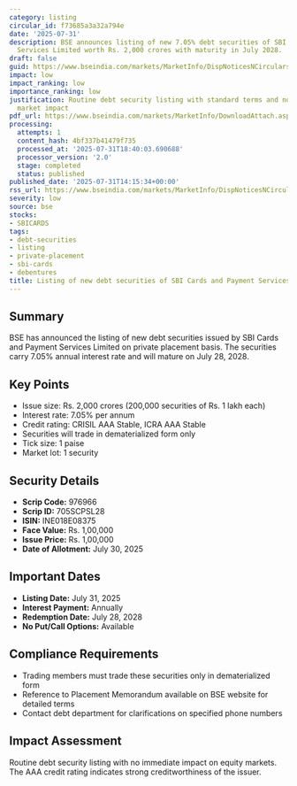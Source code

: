 ```yaml
---
category: listing
circular_id: f73685a3a32a794e
date: '2025-07-31'
description: BSE announces listing of new 7.05% debt securities of SBI Cards and Payment
  Services Limited worth Rs. 2,000 crores with maturity in July 2028.
draft: false
guid: https://www.bseindia.com/markets/MarketInfo/DispNoticesNCirculars.aspx?Noticeid={B0976F95-42F2-44A7-B7F5-4E2891CC4FA7}&noticeno=20250731-29&dt=07/31/2025&icount=29&totcount=60&flag=0
impact: low
impact_ranking: low
importance_ranking: low
justification: Routine debt security listing with standard terms and no immediate
  market impact
pdf_url: https://www.bseindia.com/markets/MarketInfo/DownloadAttach.aspx?id=20250731-29&attachedId=
processing:
  attempts: 1
  content_hash: 4bf337b41479f735
  processed_at: '2025-07-31T18:40:03.690688'
  processor_version: '2.0'
  stage: completed
  status: published
published_date: '2025-07-31T14:15:34+00:00'
rss_url: https://www.bseindia.com/markets/MarketInfo/DispNoticesNCirculars.aspx?Noticeid={B0976F95-42F2-44A7-B7F5-4E2891CC4FA7}&noticeno=20250731-29&dt=07/31/2025&icount=29&totcount=60&flag=0
severity: low
source: bse
stocks:
- SBICARDS
tags:
- debt-securities
- listing
- private-placement
- sbi-cards
- debentures
title: Listing of new debt securities of SBI Cards and Payment Services Limited
---
```


## Summary

BSE has announced the listing of new debt securities issued by SBI Cards and Payment Services Limited on private placement basis. The securities carry 7.05% annual interest rate and will mature on July 28, 2028.

## Key Points

- Issue size: Rs. 2,000 crores (200,000 securities of Rs. 1 lakh each)
- Interest rate: 7.05% per annum
- Credit rating: CRISIL AAA Stable, ICRA AAA Stable
- Securities will trade in dematerialized form only
- Tick size: 1 paise
- Market lot: 1 security

## Security Details

- **Scrip Code:** 976966
- **Scrip ID:** 705SCPSL28
- **ISIN:** INE018E08375
- **Face Value:** Rs. 1,00,000
- **Issue Price:** Rs. 1,00,000
- **Date of Allotment:** July 30, 2025

## Important Dates

- **Listing Date:** July 31, 2025
- **Interest Payment:** Annually
- **Redemption Date:** July 28, 2028
- **No Put/Call Options:** Available

## Compliance Requirements

- Trading members must trade these securities only in dematerialized form
- Reference to Placement Memorandum available on BSE website for detailed terms
- Contact debt department for clarifications on specified phone numbers

## Impact Assessment

Routine debt security listing with no immediate impact on equity markets. The AAA credit rating indicates strong creditworthiness of the issuer.